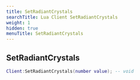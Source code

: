 ```yaml
---
title: SetRadiantCrystals
searchTitle: Lua Client SetRadiantCrystals
weight: 1
hidden: true
menuTitle: SetRadiantCrystals
---
```

## SetRadiantCrystals
```lua
Client:SetRadiantCrystals(number value); -- void
```